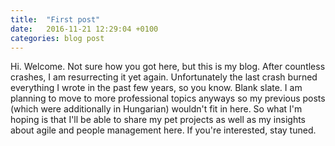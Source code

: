 ```yaml
---
title:  "First post"
date:   2016-11-21 12:29:04 +0100
categories: blog post
---
```

Hi. Welcome. Not sure how you got here, but this is my blog. After countless crashes, I am resurrecting it yet again. Unfortunately the last crash burned everything I wrote in the past few years, so you know. Blank slate. I am planning to move to more professional topics anyways so my previous posts (which were additionally in Hungarian) wouldn't fit in here.
So what I'm hoping is that I'll be able to share my pet projects as well as my insights about agile and people management here. If you're interested, stay tuned.

